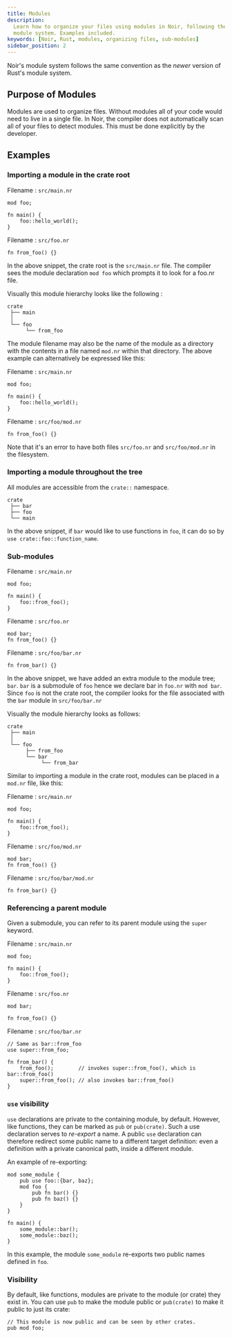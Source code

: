 ```yaml
---
title: Modules
description:
  Learn how to organize your files using modules in Noir, following the same convention as Rust's
  module system. Examples included.
keywords: [Noir, Rust, modules, organizing files, sub-modules]
sidebar_position: 2
---
```


Noir's module system follows the same convention as the _newer_ version of Rust's module system.

## Purpose of Modules

Modules are used to organize files. Without modules all of your code would need to live in a single
file. In Noir, the compiler does not automatically scan all of your files to detect modules. This
must be done explicitly by the developer.

## Examples

### Importing a module in the crate root

Filename : `src/main.nr`

```noir
mod foo;

fn main() {
    foo::hello_world();
}
```

Filename : `src/foo.nr`

```noir
fn from_foo() {}
```

In the above snippet, the crate root is the `src/main.nr` file. The compiler sees the module
declaration `mod foo` which prompts it to look for a foo.nr file.

Visually this module hierarchy looks like the following :

```
crate
 ├── main
 │
 └── foo
      └── from_foo

```

The module filename may also be the name of the module as a directory with the contents in a
file named `mod.nr` within that directory. The above example can alternatively be expressed like this:

Filename : `src/main.nr`

```noir
mod foo;

fn main() {
    foo::hello_world();
}
```

Filename : `src/foo/mod.nr`

```noir
fn from_foo() {}
```

Note that it's an error to have both files `src/foo.nr` and `src/foo/mod.nr` in the filesystem.

### Importing a module throughout the tree

All modules are accessible from the `crate::` namespace.

```
crate
 ├── bar
 ├── foo
 └── main

```

In the above snippet, if `bar` would like to use functions in `foo`, it can do so by `use crate::foo::function_name`.

### Sub-modules

Filename : `src/main.nr`

```noir
mod foo;

fn main() {
    foo::from_foo();
}
```

Filename : `src/foo.nr`

```noir
mod bar;
fn from_foo() {}
```

Filename : `src/foo/bar.nr`

```noir
fn from_bar() {}
```

In the above snippet, we have added an extra module to the module tree; `bar`. `bar` is a submodule
of `foo` hence we declare bar in `foo.nr` with `mod bar`. Since `foo` is not the crate root, the
compiler looks for the file associated with the `bar` module in `src/foo/bar.nr`

Visually the module hierarchy looks as follows:

```
crate
 ├── main
 │
 └── foo
      ├── from_foo
      └── bar
           └── from_bar
```

Similar to importing a module in the crate root, modules can be placed in a `mod.nr` file, like this:

Filename : `src/main.nr`

```noir
mod foo;

fn main() {
    foo::from_foo();
}
```

Filename : `src/foo/mod.nr`

```noir
mod bar;
fn from_foo() {}
```

Filename : `src/foo/bar/mod.nr`

```noir
fn from_bar() {}
```

### Referencing a parent module

Given a submodule, you can refer to its parent module using the `super` keyword.

Filename : `src/main.nr`

```noir
mod foo;

fn main() {
    foo::from_foo();
}
```

Filename : `src/foo.nr`

```noir
mod bar;

fn from_foo() {}
```

Filename : `src/foo/bar.nr`

```noir
// Same as bar::from_foo
use super::from_foo;

fn from_bar() {
    from_foo();        // invokes super::from_foo(), which is bar::from_foo()
    super::from_foo(); // also invokes bar::from_foo()
}
```

### `use` visibility

`use` declarations are private to the containing module, by default. However, like functions,
they can be marked as `pub` or `pub(crate)`. Such a use declaration serves to _re-export_ a name.
A public `use` declaration can therefore redirect some public name to a different target definition:
even a definition with a private canonical path, inside a different module.

An example of re-exporting:

```noir
mod some_module {
    pub use foo::{bar, baz};
    mod foo {
        pub fn bar() {}
        pub fn baz() {}
    }
}

fn main() {
    some_module::bar();
    some_module::baz();
}
```

In this example, the module `some_module` re-exports two public names defined in `foo`.

### Visibility

By default, like functions, modules are private to the module (or crate) they exist in. You can use `pub`
to make the module public or `pub(crate)` to make it public to just its crate:

```noir
// This module is now public and can be seen by other crates.
pub mod foo;
```
